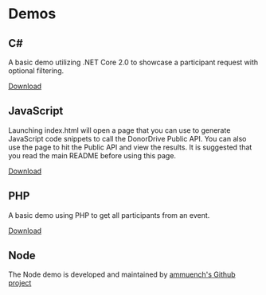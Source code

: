 # Demos

## C#
A basic demo utilizing .NET Core 2.0 to showcase a participant request with optional filtering.

[Download](/demos/csharp)

## JavaScript
Launching index.html will open a page that you can use to generate JavaScript code snippets to call the DonorDrive Public API.
You can also use the page to hit the Public API and view the results.  It is suggested that you read the main README before using this page.

[Download](/demos/javascript)

## PHP
A basic demo using PHP to get all participants from an event.

[Download](/demos/php)

## Node
The Node demo is developed and maintained by [ammuench's Github project](https://github.com/ammuench/extra-life-api)
